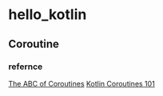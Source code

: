 # hello_kotlin

## Coroutine


### refernce  
[The ABC of Coroutines](https://www.youtube.com/watch?v=bM7PVVL_5GM)
[Kotlin Coroutines 101](https://www.youtube.com/watch?v=ZTDXo0-SKuU)
